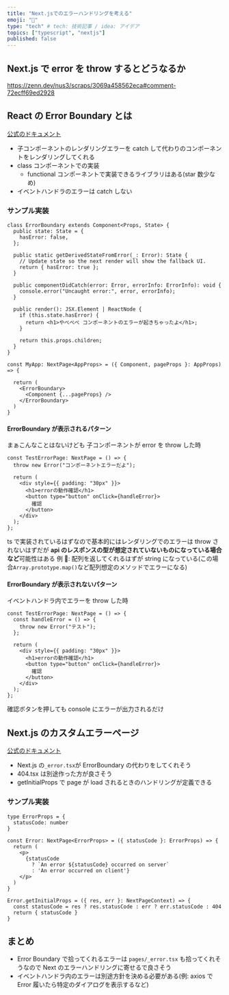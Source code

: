 ```yaml
---
title: "Next.jsでのエラーハンドリングを考える"
emoji: "🙌"
type: "tech" # tech: 技術記事 / idea: アイデア
topics: ["typescript", "nextjs"]
published: false
---
```


## Next.js で error を throw するとどうなるか

https://zenn.dev/nus3/scraps/3069a458562eca#comment-72ecff69ed2928

## React の Error Boundary とは

[公式のドキュメント](https://ja.reactjs.org/docs/error-boundaries.html)

- 子コンポーネントのレンダリングエラーを catch して代わりのコンポーネントをレンダリングしてくれる
- class コンポーネントでの実装
  - functional コンポーネントで実装できるライブラリはある(star 数少なめ)
- イベントハンドラのエラーは catch しない

### サンプル実装

```tsx
class ErrorBoundary extends Component<Props, State> {
  public state: State = {
    hasError: false,
  };

  public static getDerivedStateFromError(_: Error): State {
    // Update state so the next render will show the fallback UI.
    return { hasError: true };
  }

  public componentDidCatch(error: Error, errorInfo: ErrorInfo): void {
    console.error("Uncaught error:", error, errorInfo);
  }

  public render(): JSX.Element | ReactNode {
    if (this.state.hasError) {
      return <h1>やべべべ コンポーネントのエラーが起きちゃったよ</h1>;
    }

    return this.props.children;
  }
}
```

```tsx:_app.tsx
const MyApp: NextPage<AppProps> = ({ Component, pageProps }: AppProps) => {

  return (
    <ErrorBoundary>
      <Component {...pageProps} />
    </ErrorBoundary>
  )
}
```

#### ErrorBoundary が表示されるパターン

まぁこんなことはないけども
子コンポーネントが error を throw した時

```tsx
const TestErrorPage: NextPage = () => {
  throw new Error("コンポーネントエラーだよ");

  return (
    <div style={{ padding: "30px" }}>
      <h1>errorの動作確認</h1>
      <button type="button" onClick={handleError}>
        確認
      </button>
    </div>
  );
};
```

ts で実装されているはずなので基本的にはレンダリングでのエラーは throw されないはずだが
**api のレスポンスの型が想定されていないものになっている場合など**可能性はある
例 : 配列を返してくれるはずが string になっている(この場合`Array.prototype.map()`など配列想定のメソッドでエラーになる)

#### ErrorBoundary が表示されないパターン

イベントハンドラ内でエラーを throw した時

```tsx
const TestErrorPage: NextPage = () => {
  const handleError = () => {
    throw new Error("テスト");
  };

  return (
    <div style={{ padding: "30px" }}>
      <h1>errorの動作確認</h1>
      <button type="button" onClick={handleError}>
        確認
      </button>
    </div>
  );
};
```

確認ボタンを押しても console にエラーが出力されるだけ

## Next.js のカスタムエラーページ

[公式のドキュメント](https://nextjs.org/docs/advanced-features/custom-error-page#404-page)

- Next.js の`_error.tsx`が ErrorBoundary の代わりをしてくれそう
- 404.tsx は別途作った方が良さそう
- getInitialProps で page が load されるときのハンドリングが定義できる

### サンプル実装

```tsx:_error.tsx
type ErrorProps = {
  statusCode: number
}

const Error: NextPage<ErrorProps> = ({ statusCode }: ErrorProps) => {
  return (
    <p>
      {statusCode
        ? `An error ${statusCode} occurred on server`
        : 'An error occurred on client'}
    </p>
  )
}

Error.getInitialProps = ({ res, err }: NextPageContext) => {
  const statusCode = res ? res.statusCode : err ? err.statusCode : 404
  return { statusCode }
}
```

## まとめ

- Error Boundary で拾ってくれるエラーは `pages/_error.tsx` も拾ってくれそうなので Next のエラーハンドリングに寄せるで良さそう
- イベントハンドラ内のエラーは別途方針を決める必要がある(例: axios で Error 履いたら特定のダイアログを表示するなど)
